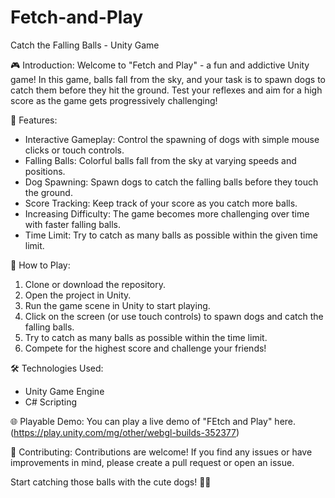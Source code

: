 # Fetch-and-Play
Catch the Falling Balls - Unity Game

🎮 Introduction:
Welcome to "Fetch and Play" - a fun and addictive Unity game! In this game, balls fall from the sky, and your task is to spawn dogs to catch them before they hit the ground. Test your reflexes and aim for a high score as the game gets progressively challenging!

🐶 Features:
- Interactive Gameplay: Control the spawning of dogs with simple mouse clicks or touch controls.
- Falling Balls: Colorful balls fall from the sky at varying speeds and positions.
- Dog Spawning: Spawn dogs to catch the falling balls before they touch the ground.
- Score Tracking: Keep track of your score as you catch more balls.
- Increasing Difficulty: The game becomes more challenging over time with faster falling balls.
- Time Limit: Try to catch as many balls as possible within the given time limit.

📝 How to Play:
1. Clone or download the repository.
2. Open the project in Unity.
3. Run the game scene in Unity to start playing.
4. Click on the screen (or use touch controls) to spawn dogs and catch the falling balls.
5. Try to catch as many balls as possible within the time limit.
6. Compete for the highest score and challenge your friends!

🛠️ Technologies Used:
- Unity Game Engine
- C# Scripting

🌐 Playable Demo:
You can play a live demo of "FEtch and Play" here.
(https://play.unity.com/mg/other/webgl-builds-352377)

🤝 Contributing:
Contributions are welcome! If you find any issues or have improvements in mind, please create a pull request or open an issue.

Start catching those balls with the cute dogs! 🐾🎾
